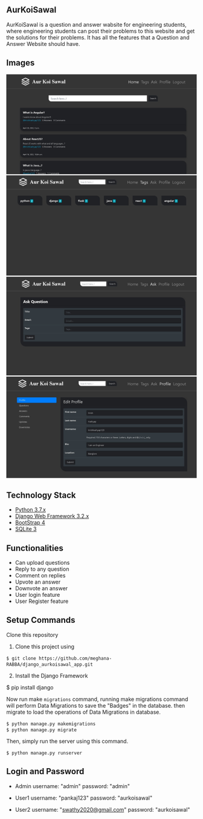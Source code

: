 ## AurKoiSawal

AurKoiSawal is a question and answer wabsite for engineering students, where engineering students can post their problems to this website and get the solutions for their problems.
It has all the features that a Question and Answer Website should have.


## Images

<img src="/images/img1.jpg">
<img src="/images/img2.jpg">
<img src="/images/img3.jpg">
<img src="/images/img4.jpg">

## Technology Stack

* [Python 3.7.x](https://www.python.org/)
* [Django Web Framework 3.2.x](https://www.djangoproject.com/)
* [BootStrap 4](https://getbootstrap.com/)
* [SQLite 3](https://www.sqlite.org/index.html)


## Functionalities


* Can upload questions
* Reply to any question
* Comment on replies
* Upvote an answer
* Downvote an answer
* User login feature
* User Register feature


## Setup Commands

Clone this repository

1. Clone this project using
````
$ git clone https://github.com/meghana-RABBA/django_aurkoisawal_app.git
````
2. Install the Django Framework

$ pip install django

Now run make <code>migrations</code> command, running make migrations command will perform Data Migrations to save the "Badges" in the database.
then migrate to load the operations of Data Migrations in database.
````
$ python manage.py makemigrations
$ python manage.py migrate
````

Then, simply run the server using this command.
````
$ python manage.py runserver
````

## Login and Password

* Admin
username: "admin"
password: "admin"

* User1
username: "pankaj123"
password: "aurkoisawal"

* User2 
username: "swathy2020@gmail.com"
password: "aurkoisawal"
